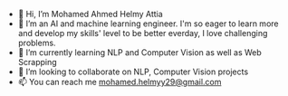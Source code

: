 - 👋 Hi, I’m Mohamed Ahmed Helmy Attia 
- 👀 I’m an AI and machine learning engineer. I'm so eager to learn more and develop my skills' level to be better everday, I love challenging problems.
- 🌱 I’m currently learning NLP and Computer Vision as well as Web Scrapping
- 💞️ I’m looking to collaborate on NLP, Computer Vision projects
- 📫 You can reach me mohamed.helmyy29@gmail.com  

<!---
mohamedhelmyy28/mohamedhelmyy28 is a ✨ special ✨ repository because its `README.md` (this file) appears on your GitHub profile.
You can click the Preview link to take a look at your changes.
--->
